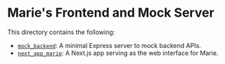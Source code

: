 # Marie's Frontend and Mock Server

This directory contains the following: 

- [`mock_backend`](./mock_backend/): A minimal Express server to mock backend APIs.
- [`next_app_marie`](./next_app_marie/): A Next.js app serving as the web interface for Marie.
